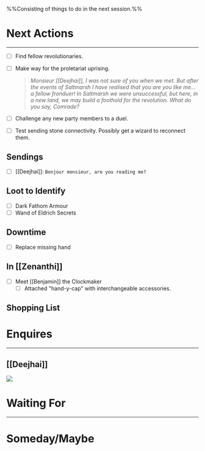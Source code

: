 %%Consisting of things to do in the next session.%%
# Next Actions
---
- [ ] Find fellow revolutionaries.
- [ ] Make way for the proletariat uprising.
	 >*Monsieur [[Deejhai]], I was not sure of you when we met.  But after the events of Saltmarsh I have realised that you are you like me... a fellow fronduer!  In Saltmarsh we were unsuccessful, but here, in a new land, we may build a foothold for the revolution.  What do you say, Comrade?*

- [ ] Challenge any new party members to a duel.
- [ ] Test sending stone connectivity.  Possibly get a wizard to reconnect them.
## Sendings
- [ ] [[Deejhai]]: `Bonjour monsieur, are you reading me?`
## Loot to Identify
- [ ] Dark Fathom Armour
- [ ] Wand of Eldrich Secrets
## Downtime
- [ ] Replace missing hand
## In [[Zenanthi]]
- [ ] Meet [[Benjamin]] the Clockmaker
	- [ ] Attached "hand-y-cap" with interchangeable accessories.
## Shopping List
# Enquires
---
## [[Deejhai]]
![](Deejhai#enquiry)
# Waiting For
---
# Someday/Maybe